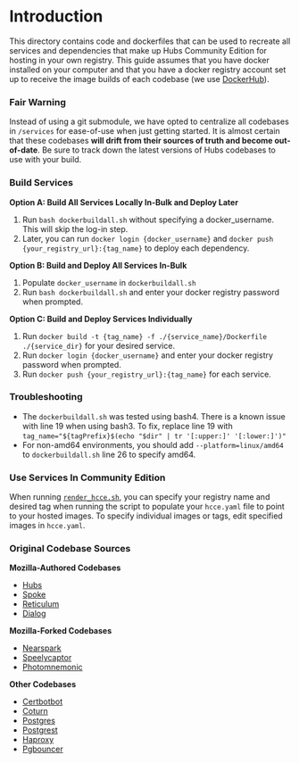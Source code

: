# Introduction

This directory contains code and dockerfiles that can be used to recreate all services and dependencies that make up Hubs Community Edition for hosting in your own registry. This guide assumes that you have docker installed on your computer and that you have a docker registry account set up to receive the image builds of each codebase (we use [DockerHub](https://hub.docker.com/)).

### Fair Warning

Instead of using a git submodule, we have opted to centralize all codebases in `/services` for ease-of-use when just getting started. It is almost certain that these codebases **will drift from their sources of truth and become out-of-date**. Be sure to track down the latest versions of Hubs codebases to use with your build.

### Build Services

**Option A: Build All Services Locally In-Bulk and Deploy Later**

1. Run `bash dockerbuildall.sh` without specifying a docker_username. This will skip the log-in step.
2. Later, you can run `docker login {docker_username}` and `docker push {your_registry_url}:{tag_name}` to deploy each dependency.

**Option B: Build and Deploy All Services In-Bulk**

1. Populate `docker_username` in `dockerbuildall.sh`
2. Run `bash dockerbuildall.sh` and enter your docker registry password when prompted.

**Option C: Build and Deploy Services Individually**

1. Run `docker build -t {tag_name} -f ./{service_name}/Dockerfile ./{service_dir}` for your desired service.
2. Run `docker login {docker_username}` and enter your docker registry password when prompted.
3. Run `docker push {your_registry_url}:{tag_name}` for each service.

### Troubleshooting

- The `dockerbuildall.sh` was tested using bash4. There is a known issue with line 19 when using bash3. To fix, replace line 19 with `tag_name="${tagPrefix}$(echo "$dir" | tr '[:upper:]' '[:lower:]')"`
- For non-amd64 environments, you should add `--platform=linux/amd64` to `dockerbuildall.sh` line 26 to specify amd64.

### Use Services In Community Edition

When running [`render_hcce.sh`](../render_hcce.sh), you can specify your registry name and desired tag when running the script to populate your `hcce.yaml` file to point to your hosted images. To specify individual images or tags, edit specified images in `hcce.yaml`.

### Original Codebase Sources

**Mozilla-Authored Codebases**

- [Hubs](https://github.com/mozilla/hubs)
- [Spoke](https://github.com/mozilla/Spoke)
- [Reticulum](https://github.com/mozilla/reticulum)
- [Dialog](https://github.com/mozilla/dialog)

**Mozilla-Forked Codebases**

- [Nearspark](https://github.com/MozillaReality/nearspark)
- [Speelycaptor](https://github.com/mozilla/speelycaptor)
- [Photomnemonic](https://github.com/MozillaReality/photomnemonic)

**Other Codebases**

- [Certbotbot](./certbotbot/Dockerfile)
- [Coturn](./coturn/Dockerfile)
- [Postgres](./postgres/Dockerfile)
- [Postgrest](./postgrest/Dockerfile)
- [Haproxy](./haproxy/Dockerfile)
- [Pgbouncer](./pgbouncer/Dockerfile)
